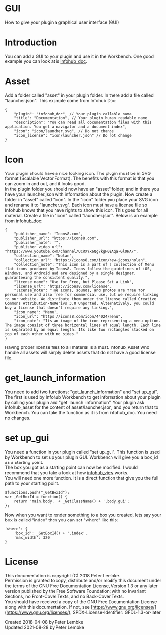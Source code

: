 # GUI
How to give your plugin a graphical user interface (GUI)  

# Introduction
You can add a GUI to your plugin and use it in the Workbench. One good example you can look at is [infohub_doc](plugin,infohub_doc).  

# Asset
Add a folder called "asset" in your plugin folder. In there add a file called "launcher.json". This example come from Infohub Doc:  

```
{
    "plugin": "infohub_doc", // Your plugin callable name
    "title": "Documentation", // Your plugin human readable name
    "description": "You can read all documentation files with this application. You get a navigator and a document index",
    "icon": "icon/launcher.svg", // Do not change
    "icon_license": "icon/launcher.json" // Do not change
}
```

# Icon
Your plugin should have a nice looking icon. The plugin must be in SVG format (Scalable Vector Format). The benefits with this format is that you can zoom in and out, and it looks good.  
In the plugin folder you should now have an "asset" folder, and in there you have your launcher.json with information about the plugin. Now create a folder in "asset" called "icon".
In the "icon" folder you place your SVG icon and rename it to "launcher.svg". Each icon must have a license file so Infohub knows that you have rights to show this icon. This goes for all material.
Create a file in "icon" called "launcher.json". Below is an example from infohub_doc:  

```
{
    "publisher_name": "Icons8.com",
    "publisher_url": "https://icons8.com",
    "publisher_note": "",
    "publisher_video_url": "https://www.youtube.com/channel/UCRXYx6Qg7kgH0EAqa-Gl0HA/",
    "collection_name": "Nolan",
    "collection_url": "https://icons8.com/icon/new-icons/nolan",
    "collection_note": "This icon is a part of a collection of Menu flat icons produced by Icons8. Icons follow the guidelines of iOS, Windows, and Android and are designed by a single designer, guaranteeing the consistent quality.",
    "license_name": "Use for Free, but Please Set a Link",
    "license_url": "https://icons8.com/license",
    "license_note": "The icons, sounds, and photos are free for personal use and also free for commercial use, but we require linking to our website. We distribute them under the license called Creative Commons Attribution-NoDerivs 3.0 Unported. Alternatively, you could buy a license that doesn't require any linking.",
    "icon_name": "Menu",
    "icon_url": "https://icons8.com/icon/44024/menu",
    "icon_note": "Its an image of the icon representing a menu option. The image consist of three horizontal lines of equal length. Each line is separated by an equal length. Its like two rectangles stacked on top of each other with no sides."
}
```

Having proper license files to all material is a must. Infohub_Asset who handle all assets will simply delete assets that do not have a good license file.  

# get_launch_information
You need to add two functions: "get_launch_information" and "set up_gui". The first is used by Infohub Workbench to get information about your plugin by calling your plugin and "get_launch_information".
Your plugin ask infohub_asset for the content of asset/launcher.json, and you return that to Workbench. You can take the function as it is from infohub_doc. You need no changes.  

# set up_gui
You need a function in your plugin called "set up_gui". This function is used by Workbench to set up your plugin GUI. Workbench will give you a box_id as a starting point.  
The box you got as a starting point can now be modified. I would recommend that you take a look at how [infohub_view](plugin,infohub_view) works.  
You will need one more function. It is a direct function that give you the full path to your starting point.  

```
$functions.push("_GetBoxId");
var _GetBoxId = function() {
    return 'main.body.' + _GetClassName() + '.body.gui';
};
```

Now when you want to render something to a box you created, lets say your box is called "index" then you can set "where" like this:  

```
'where': {
    'box_id': _GetBoxId() + '.index',
    'max_width': 320
}
```


# License
This documentation is copyright (C) 2018 Peter Lembke.  
Permission is granted to copy, distribute and/or modify this document under the terms of the GNU Free Documentation License, Version 1.3 or any later version published by the Free Software Foundation; with no Invariant Sections, no Front-Cover Texts, and no Back-Cover Texts.  
You should have received a copy of the GNU Free Documentation License along with this documentation. If not, see [https://www.gnu.org/licenses/](https://www.gnu.org/licenses/).  SPDX-License-Identifier: GFDL-1.3-or-later  

Created 2018-04-08 by Peter Lembke  
Updated 2021-08-28 by Peter Lembke  
